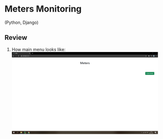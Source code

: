 # Meters Monitoring
(Python, Django)

## Review
1. How main menu looks like:
![Main menu image](./readme_imgs/1.png)